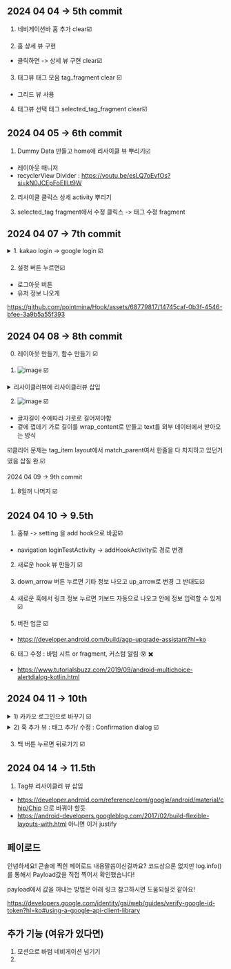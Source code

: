 2024 04 04 -> 5th commit
-

1. 네비게이션바 홈 추가 clear☑️
    
2. 홈 상세 뷰 구현
- 클릭하면 -> 상세 뷰 구현 clear☑️


3. 태그뷰 태그 모음 tag_fragment  clear ☑️
- 그리드 뷰 사용

4. 태그뷰 선택 태그 selected_tag_fragment clear☑️


2024 04 05 -> 6th commit
-

1. Dummy Data 만들고 home에 리사이클 뷰 뿌리기☑️
- 레이아웃 매니저
- recyclerView Divider : https://youtu.be/esLQ7oEvfOs?si=kN0JCEpFoEIILt9W

2. 리사이클 클릭스 상세 activity 뿌리기

3. selected_tag fragment에서 수정 클릭스 -> 태그 수정 fragment 


2024 04 07 -> 7th commit
-



<details><summary>1. kakao login -> google login ☑️</summary> 
    - https://visualandroidblog.blogspot.com/2023/04/google-sign-in-firebase-android-kotlin-tutorial.html <br> <br>
    - https://developers.google.com/android/guides/setup?hl=ko <br> <br>
    - https://www.youtube.com/watch?v=H_maapn4Q3Q <br> <br>
    - https://firebase.google.com/docs/auth/android/start?hl=ko&_gl=1*tfveyn*_up*MQ..*_ga*Nzk2MDYxODgwLjE3MTI0MjI2ODI.*_ga_CW55HF8NVT*MTcxMjQyMjY4Mi4xLjAuMTcxMjQyMjY4Mi4wLjAuMA.. <br> <br>
    - https://console.firebase.google.com/u/0/project/hook-882c5/settings/general/android:com.hanto.Hook?hl=ko <br> <br>

</details>




2. 설정 버튼 누르면☑️
- 로그아웃 버튼
- 유저 정보 나오게

https://github.com/pointmina/Hook/assets/68779817/14745caf-0b3f-4546-bfee-3a9b5a55f393

2024 04 08 -> 8th commit
-

0. 레이아웃 만들기, 함수 만들기 ☑️

2. ![image](https://github.com/pointmina/Hook/assets/68779817/8252ed3e-6185-425f-b675-a1a82247cad5)   ☑️
<details><summary>리사이클러뷰에 리사이클러뷰 삽입</summary> 

- https://velog.io/@simsubeen/Android-Kotlin-RecyclerView-%EA%B0%80%EB%A1%9C-%EC%A0%95%EB%A0%AC-GridLayoutManager <br> <br>
- https://notepad96.tistory.com/201 <br><br>
- https://jinsangjin.tistory.com/25 <br><br>
- https://developer.android.com/develop/ui/views/layout/recyclerview?hl=ko <br><br>
 </details>

2. ![image](https://github.com/pointmina/Hook/assets/68779817/6ea96baf-456a-4a62-ad78-0b48cf506f49) ☑️
- 글자길이 수에따라 가로로 길어져야함
- 겉에 껍데기 가로 길이를 wrap_content로 만들고 text를 외부 데이터에서 받아오는 방식

☑️클리어 문제는 tag_item layout에서 match_parent여서 한줄을 다 차지하고 있던거였음 삽질 완.☑️

2024 04 09 -> 9th commit

1. 8일꺼 나머지 ☑️

2024 04 10 -> 9.5th
-

1) 홈뷰 -> setting 을 add hook으로 바꿈☑️
- navigation loginTestActivity -> addHookActivity로 경로 변경
  
2) 새로운 hook 뷰 만들기 ☑️
   
3) down_arrow 버튼 누르면 기타 정보 나오고 up_arrow로 변경 그 반대도☑️

4) 새로운 훅에서 링크 정보 누르면 키보드 자동으로 나오고 안에 정보 입력할 수 있게☑️
   
5) 버전 업글 ☑️
- https://developer.android.com/build/agp-upgrade-assistant?hl=ko

6) 태그 수정 : 바텀 시트 or fragment, 커스텀 알림 😵 ✖️
- https://www.tutorialsbuzz.com/2019/09/android-multichoice-alertdialog-kotlin.html

2024 04 11 -> 10th
-

<details><summary>1) 카카오 로그인으로 바꾸기 ☑️ </summary> 
- https://velog.io/@mong7399/Android-StudioKotlin-%EC%B9%B4%EC%B9%B4%EC%98%A4-%EB%A1%9C%EA%B7%B8%EC%9D%B8-%EA%B5%AC%ED%98%84 <br>
- 해시키 오류 <br>
- 일단 구글 로긴으로 걸어놈 (앱 진행사항 확인을 위해) <br>
 </details>
 
<details><summary>2) 훅 추가 뷰 : 태그 추가/ 수정 : Confirmation dialog ☑️ </summary> 
- https://www.tutorialsbuzz.com/2019/09/android-multichoice-alertdialog-kotlin.html <br>
- https://m2.material.io/components/dialogs#confirmation-dialog <br>
- 선택한거 태그 뷰에 반영 <br>
</details>

3) 백 버튼 누르면 뒤로가기 ☑️

2024 04 14 -> 11.5th
-

1. Tag뷰 리사이클러 뷰 삽입
- https://developer.android.com/reference/com/google/android/material/chip/Chip 으로 바꿔야 할듯
- https://android-developers.googleblog.com/2017/02/build-flexible-layouts-with.html 아니면 이거 justify




페이로드
-
안녕하세요! 콘솔에 찍힌 페이로드 내용말씀이신걸까요? 코드상으론 없지만 log.info()를 통해서 Payload값을 직접 찍어서 확인했습니다!

payload에서 값을 꺼내는 방법은 아래 링크 참고하시면 도움되실것 같아요!

https://developers.google.com/identity/gsi/web/guides/verify-google-id-token?hl=ko#using-a-google-api-client-library 


추가 기능 (여유가 있다면)
-

1. 모션으로 바텀 네비게이션 넘기기
2. 

